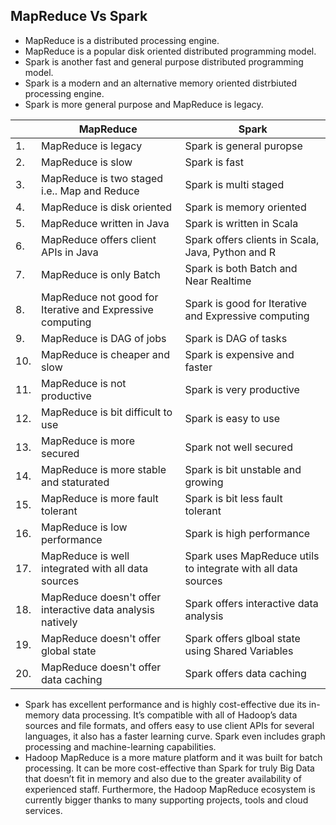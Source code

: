 ## MapReduce Vs Spark
* MapReduce is a distributed processing engine.
* MapReduce is a popular disk oriented distributed programming model.
* Spark is another fast and general purpose distributed programming model.
* Spark is a modern and an alternative memory oriented distrbiuted processing engine.
* Spark is more general purpose and MapReduce is legacy.

|   |MapReduce              | Spark |
|---|-----------------------|-------|
|1. | MapReduce is legacy    | Spark is general puropse|
|2. | MapReduce is slow      | Spark is fast|
|3. | MapReduce is two staged i.e.. Map and Reduce | Spark is multi staged|
|4. | MapReduce is disk oriented| Spark is memory oriented|
|5. | MapReduce written in Java | Spark is written in Scala|
|6. | MapReduce offers client APIs in Java  | Spark offers clients in Scala, Java, Python and R|
|7. | MapReduce is only Batch | Spark is both Batch and Near Realtime|
|8. | MapReduce not good for Iterative and Expressive computing | Spark is good for Iterative and Expressive computing  |
|9. | MapReduce is DAG of jobs  | Spark is DAG of tasks |
|10.| MapReduce is cheaper and slow | Spark is expensive and faster |
|11.| MapReduce is not productive | Spark is very productive  |
|12.| MapReduce is bit difficult to use | Spark is easy to use  |
|13.| MapReduce is more secured | Spark not well secured  |
|14.| MapReduce is more stable and staturated | Spark is bit unstable and growing |
|15.| MapReduce is more fault tolerant  | Spark is bit less fault tolerant  |
|16.| MapReduce is low performance  | Spark is high performance |
|17.| MapReduce is well integrated with all data sources  | Spark uses MapReduce utils to integrate with all data sources |
|18.| MapReduce doesn't offer interactive data analysis natively  | Spark offers interactive data analysis  |
|19.| MapReduce doesn't offer global state  | Spark offers glboal state using Shared Variables  |
|20.| MapReduce doesn't offer data caching  | Spark offers data caching |


* Spark has excellent performance and is highly cost-effective due its in-memory data processing. It’s compatible with all of Hadoop’s data sources and file formats, and offers easy to use client APIs for several languages, it also has a faster learning curve. Spark even includes graph processing and machine-learning capabilities.
* Hadoop MapReduce is a more mature platform and it was built for batch processing. It can be more cost-effective than Spark for truly Big Data that doesn’t fit in memory and also due to the greater availability of experienced staff. Furthermore, the Hadoop MapReduce ecosystem is currently bigger thanks to many supporting projects, tools and cloud services.
